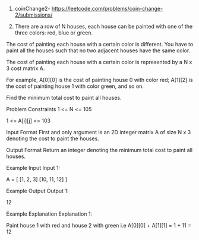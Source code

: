 1. coinChange2- https://leetcode.com/problems/coin-change-2/submissions/

2. There are a row of N houses, each house can be painted with one of the three colors: red, blue or green.

The cost of painting each house with a certain color is different. You have to paint all the houses such that no two adjacent houses have the same color.

The cost of painting each house with a certain color is represented by a N x 3 cost matrix A.

For example, A[0][0] is the cost of painting house 0 with color red; A[1][2] is the cost of painting house 1 with color green, and so on.

Find the minimum total cost to paint all houses.

Problem Constraints
1 <= N <= 105

1 <= A[i][j] <= 103

Input Format
First and only argument is an 2D integer matrix A of size N x 3 denoting the cost to paint the houses.

Output Format
Return an integer denoting the minimum total cost to paint all houses.

Example Input
Input 1:

A = [ [1, 2, 3]
[10, 11, 12]
]

Example Output
Output 1:

12

Example Explanation
Explanation 1:

Paint house 1 with red and house 2 with green i.e A[0][0] + A[1][1] = 1 + 11 = 12
